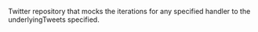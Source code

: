 Twitter repository that mocks the iterations for any specified handler to the underlyingTweets specified.